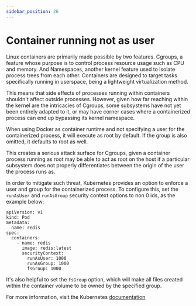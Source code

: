 ```yaml
---
sidebar_position: 26
---
```


# Container running not as user

Linux containers are primarily made possible by two features. Cgroups, a
feature whose purpose is to control process resource usage such as CPU
and memory. And Namespaces, another kernel feature used to isolate
process trees from each other. Containers are designed to target tasks
specifically running in userspace, being a lightweight virtualization
method.

This means that side effects of processes running within containers
shouldn't affect outside processes. However, given how far reaching
within the kernel are the intricacies of Cgroups, some subsystems have
not yet been entirely adapted to it, or may have corner cases where a
containerized process can end up bypassing its kernel namespace.

When using Docker as container runtime and not specifying a user for the
containerized process, it will execute as root by default. If the group
is also omitted, it defaults to root as well.

This creates a serious attack surface for Cgroups, given a container
process running as root may be able to act as root on the host if a
particular subsystem does not properly differentiates between the origin
of the user the process runs as.

In order to mitigate such threat, Kubernetes provides an option to
enforce a user and group for the containerized process. To configure
this, set the `runAsUser` and `runAsGroup` security context options to
non 0 ids, as the example below:

```
apiVersion: v1
kind: Pod
metadata:
  name: redis
spec:
  containers:
    - name: redis
      image: redis:latest
      securityContext:
        runAsUser: 1000
        runAsGroup: 1000
        fsGroup: 1000
```

It's also helpful to set the `fsGroup` option, which will make all files
created within the container volume to be owned by the specified group.

For more information, visit the Kubernetes
[documentation](https://kubernetes.io/docs/tasks/configure-pod-container/security-context#set-the-security-context-for-a-pod)
